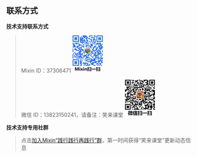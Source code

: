 ## 联系方式

**技术支持联系方式**

> Mixin ID：37306471  ![MixinID](images/MixinID-37306471.jpg)
>
> 微信 ID：13823150241，请备注：笑来课堂  ![WechatID](images/WeixinID-13823150241.jpg)

 


**技术支持专用社群**

> 点击[加入Mixin“践行践行再践行”群](https://mixin.one/codes/02eea385-9f97-497e-9a9e-2540233ca0b8)，第一时间获得“笑来课堂”更新动态信息
